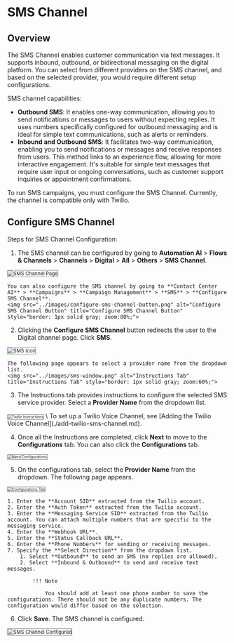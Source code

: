 # SMS Channel

## Overview

The SMS Channel enables customer communication via text messages. It supports inbound, outbound, or bidirectional messaging on the digital platform. You can select from different providers on the SMS channel, and based on the selected provider, you would require different setup configurations.

SMS channel capabilities:

* **Outbound SMS**: It enables one-way communication, allowing you to send notifications or messages to users without expecting replies. It uses numbers specifically configured for outbound messaging and is ideal for simple text communications, such as alerts or reminders.
* **Inbound and Outbound SMS**: It facilitates two-way communication, enabling you to send notifications or messages and receive responses from users. This method links to an experience flow, allowing for more interactive engagement. It's suitable for simple text messages that require user input or ongoing conversations, such as customer support inquiries or appointment confirmations.

To run SMS campaigns, you must configure the SMS Channel. Currently, the channel is compatible only with Twilio.

## Configure SMS Channel

Steps for SMS Channel Configuration:

1. The SMS channel can be configured by going to **Automation AI** > **Flows & Channels** > **Channels** > **Digital** > **All** > **Others** > **SMS Channel**.  
<img src="../images/sms-channel-page.png" alt="SMS Channel Page" title="SMS Channel Page" style="border: 1px solid gray; zoom:80%;">  

    You can also configure the SMS channel by going to **Contact Center AI** > **Campaigns** > **Campaign Management** > **SMS** > **Configure SMS Channel**.  
    <img src="../images/configure-sms-channel-button.png" alt="Configure SMS Channel Button" title="Configure SMS Channel Button" style="border: 1px solid gray; zoom:80%;">

2. Clicking the **Configure SMS Channel** button redirects the user to the Digital channel page. Click **SMS**.  
<img src="../images/sms-icon.png" alt="SMS Icon" title="SMS Icon" style="border: 1px solid gray; zoom:80%;">  

    The following page appears to select a provider name from the dropdown list.  
    <img src="../images/sms-window.png" alt="Instructions Tab" title="Instructions Tab" style="border: 1px solid gray; zoom:60%;">  

3. The Instructions tab provides instructions to configure the selected SMS service provider. Select a **Provider Name** from the dropdown list.  
<img src="../images/twilio-instructions.png" alt="Twilio Instructions" title="Twilio Instructions" style="border: 1px solid gray; zoom:60%;"> 
 \
To set up a Twilio Voice Channel, see [Adding the Twilio Voice Channel](./add-twilio-sms-channel.md).

4. Once all the Instructions are completed, click **Next** to move to the **Configurations** tab. You can also click the **Configurations** tab.  
<img src="../images/next-button.png" alt="Next/Configurations" title="Next/Configurations" style="border: 1px solid gray; zoom:60%;">

5. On the configurations tab, select the **Provider Name** from the dropdown. The following page appears.  
<img src="../images/configurations-tab.png" alt="Configurations Tab" title="Configurations Tab" style="border: 1px solid gray; zoom:60%;">

    1. Enter the **Account SID** extracted from the Twilio account.
    2. Enter the **Auth Token** extracted from the Twilio account.
    3. Enter the **Messaging Service SID** extracted from the Twilio account. You can attach multiple numbers that are specific to the messaging service.
    4. Enter the **Webhook URL**.
    5. Enter the **Status Callback URL**.
    6. Enter the **Phone Numbers** for sending or receiving messages.
    7. Specify the **Select Direction** from the dropdown list.
        1. Select **Outbound** to send an SMS (no replies are allowed).
        2. Select **Inbound & Outbound** to send and receive text messages.

            !!! Note
        
                You should add at least one phone number to save the configurations. There should not be any duplicate numbers. The configuration would differ based on the selection.

6. Click **Save**. The SMS channel is configured.  
<img src="../images/sms-channel-configured.png" alt="SMS Channel Configured" title="SMS Channel Configured" style="border: 1px solid gray; zoom:80%;">